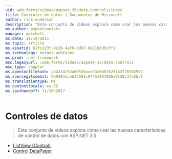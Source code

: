 ```yaml
---
uid: web-forms/videos/aspnet-35/data-controls/index
title: Controles de datos | Documentos de Microsoft
author: rick-anderson
description: "Este conjunto de vídeos explora cómo usar las nuevas características de control de datos con ASP.NET 3.5"
ms.author: aspnetcontent
manager: wpickett
ms.date: 11/14/2011
ms.topic: article
ms.assetid: 62fc223f-9c29-4af9-bdb7-902103d5cff1
ms.technology: dotnet-webforms
ms.prod: .net-framework
msc.legacyurl: /web-forms/videos/aspnet-35/data-controls
msc.type: chapter
ms.openlocfilehash: aa4214c52a60559ace33c688fb251a3f26302997
ms.sourcegitcommit: 9a9483aceb34591c97451997036a9120c3fe2baf
ms.translationtype: MT
ms.contentlocale: es-ES
ms.lasthandoff: 11/10/2017
---
```

<a name="data-controls"></a>Controles de datos
====================
> Este conjunto de vídeos explora cómo usar las nuevas características de control de datos con ASP.NET 3.5


- [ListView (Control)](the-listview-control.md)
- [Control DataPager](the-datapager-control.md)
